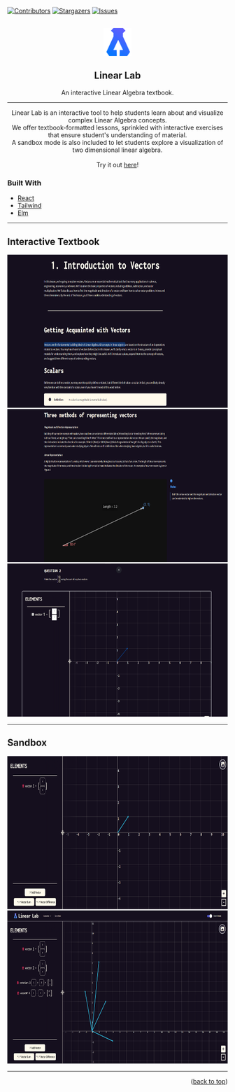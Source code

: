 [![Contributors][contributors-shield]][contributors-url]
[![Stargazers][stars-shield]][stars-url]
[![Issues][issues-shield]][issues-url]

<!-- PROJECT LOGO -->
<br />
<div align="center">
  <a href="https://nickjg1.github.io/linear-lab/">
    <img src="repo_assets/logo512.png" alt="Logo" width="64" height="64">
  </a>

<h2 align="center">Linear Lab</h2>

  <p align="center">
    An interactive Linear Algebra textbook</a>.
  </p>

</div>

---

<p align="center">
Linear Lab is an interactive tool to help students learn about and visualize complex Linear Algebra concepts. <br>
We offer textbook-formatted lessons, sprinkled with interactive exercises that ensure student's understanding of material. <br>
A sandbox mode is also included to let students explore a visualization of two dimensional linear algebra.<br><br>
Try it out <a href="https://nickjg1.github.io/linear-lab/">here</a>!
</p>

### Built With

* [React](https://react.dev/)
* [Tailwind](https://tailwindcss.com/)
* [Elm](https://elm-lang.org/)

---

## Interactive Textbook

<div align="center">
<img src="repo_assets/textbook1.png" alt="imageOfTextbook1" width="700" height="350">  
<img src="repo_assets/textbook2.png" alt="imageOfTextbook2" width="700" height="350">
<img src="repo_assets/textbook3.png" alt="imageOfTextbook3" width="700" height="350">
</div>

---

## Sandbox

<div align="center">
<img src="repo_assets/sandbox1.png" alt="imageOfSandbox1" width="700" height="350">  
<img src="repo_assets/sandbox2.png" alt="imageOfSandbox2" width="700" height="350">
</div>

---

<p align="right">(<a href="#top">back to top</a>)</p>

[contributors-shield]: https://img.shields.io/github/contributors/nickjg1/linear-lab.svg?style=for-the-badge
[contributors-url]: https://github.com/nickjg1/linear-lab/graphs/contributors
[forks-shield]: https://img.shields.io/github/forks/nickjg1/linear-lab.svg?style=for-the-badge
[forks-url]: https://github.com/nickjg1/linear-lab/network/members
[stars-shield]: https://img.shields.io/github/stars/nickjg1/linear-lab.svg?style=for-the-badge
[stars-url]: https://github.com/nickjg1/linear-lab/stargazers
[issues-shield]: https://img.shields.io/github/issues/nickjg1/linear-lab.svg?style=for-the-badge
[issues-url]: https://github.com/nickjg1/linear-lab/issues
